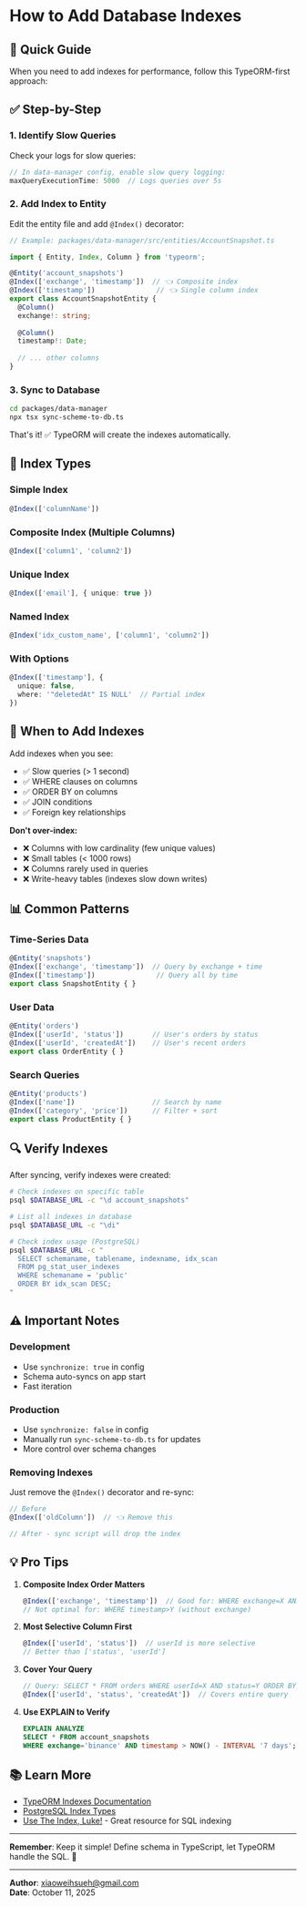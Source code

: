 # How to Add Database Indexes

## 🎯 Quick Guide

When you need to add indexes for performance, follow this TypeORM-first approach:

## ✅ Step-by-Step

### 1. Identify Slow Queries

Check your logs for slow queries:
```typescript
// In data-manager config, enable slow query logging:
maxQueryExecutionTime: 5000  // Logs queries over 5s
```

### 2. Add Index to Entity

Edit the entity file and add `@Index()` decorator:

```typescript
// Example: packages/data-manager/src/entities/AccountSnapshot.ts

import { Entity, Index, Column } from 'typeorm';

@Entity('account_snapshots')
@Index(['exchange', 'timestamp'])  // 👈 Composite index
@Index(['timestamp'])               // 👈 Single column index
export class AccountSnapshotEntity {
  @Column()
  exchange!: string;
  
  @Column()
  timestamp!: Date;
  
  // ... other columns
}
```

### 3. Sync to Database

```bash
cd packages/data-manager
npx tsx sync-scheme-to-db.ts
```

That's it! ✅ TypeORM will create the indexes automatically.

## 📝 Index Types

### Simple Index

```typescript
@Index(['columnName'])
```

### Composite Index (Multiple Columns)

```typescript
@Index(['column1', 'column2'])
```

### Unique Index

```typescript
@Index(['email'], { unique: true })
```

### Named Index

```typescript
@Index('idx_custom_name', ['column1', 'column2'])
```

### With Options

```typescript
@Index(['timestamp'], { 
  unique: false,
  where: '"deletedAt" IS NULL'  // Partial index
})
```

## 🎯 When to Add Indexes

Add indexes when you see:
- ✅ Slow queries (> 1 second)
- ✅ WHERE clauses on columns
- ✅ ORDER BY on columns
- ✅ JOIN conditions
- ✅ Foreign key relationships

**Don't over-index:**
- ❌ Columns with low cardinality (few unique values)
- ❌ Small tables (< 1000 rows)
- ❌ Columns rarely used in queries
- ❌ Write-heavy tables (indexes slow down writes)

## 📊 Common Patterns

### Time-Series Data

```typescript
@Entity('snapshots')
@Index(['exchange', 'timestamp'])  // Query by exchange + time
@Index(['timestamp'])               // Query all by time
export class SnapshotEntity { }
```

### User Data

```typescript
@Entity('orders')
@Index(['userId', 'status'])       // User's orders by status
@Index(['userId', 'createdAt'])    // User's recent orders
export class OrderEntity { }
```

### Search Queries

```typescript
@Entity('products')
@Index(['name'])                   // Search by name
@Index(['category', 'price'])      // Filter + sort
export class ProductEntity { }
```

## 🔍 Verify Indexes

After syncing, verify indexes were created:

```bash
# Check indexes on specific table
psql $DATABASE_URL -c "\d account_snapshots"

# List all indexes in database
psql $DATABASE_URL -c "\di"

# Check index usage (PostgreSQL)
psql $DATABASE_URL -c "
  SELECT schemaname, tablename, indexname, idx_scan
  FROM pg_stat_user_indexes
  WHERE schemaname = 'public'
  ORDER BY idx_scan DESC;
"
```

## ⚠️ Important Notes

### Development
- Use `synchronize: true` in config
- Schema auto-syncs on app start
- Fast iteration

### Production
- Use `synchronize: false` in config  
- Manually run `sync-scheme-to-db.ts` for updates
- More control over schema changes

### Removing Indexes

Just remove the `@Index()` decorator and re-sync:

```typescript
// Before
@Index(['oldColumn'])  // 👈 Remove this

// After - sync script will drop the index
```

## 💡 Pro Tips

1. **Composite Index Order Matters**
   ```typescript
   @Index(['exchange', 'timestamp'])  // Good for: WHERE exchange=X AND timestamp>Y
   // Not optimal for: WHERE timestamp>Y (without exchange)
   ```

2. **Most Selective Column First**
   ```typescript
   @Index(['userId', 'status'])  // userId is more selective
   // Better than ['status', 'userId']
   ```

3. **Cover Your Query**
   ```typescript
   // Query: SELECT * FROM orders WHERE userId=X AND status=Y ORDER BY createdAt
   @Index(['userId', 'status', 'createdAt'])  // Covers entire query
   ```

4. **Use EXPLAIN to Verify**
   ```sql
   EXPLAIN ANALYZE 
   SELECT * FROM account_snapshots 
   WHERE exchange='binance' AND timestamp > NOW() - INTERVAL '7 days';
   ```

## 📚 Learn More

- [TypeORM Indexes Documentation](https://typeorm.io/indices)
- [PostgreSQL Index Types](https://www.postgresql.org/docs/current/indexes-types.html)
- [Use The Index, Luke!](https://use-the-index-luke.com/) - Great resource for SQL indexing

---

**Remember**: Keep it simple! Define schema in TypeScript, let TypeORM handle the SQL. 🚀

---

**Author**: xiaoweihsueh@gmail.com  
**Date**: October 11, 2025

